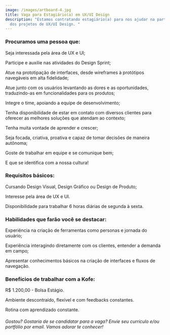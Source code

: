 ```yaml
---
image: /images/artboard-4.jpg
title: Vaga para Estagiário(a) em UX/UI Design
description: "Estamos contratando estagiário(a) para nos ajudar na parte prática
  dos projetos de UX/UI Design. "
---
```

### **Procuramos uma pessoa que:**

Seja interessada pela área de UX e UI;

Participe e auxilie nas atividades do Design Sprint;

Atue na prototipação de interfaces, desde wireframes à protótipos navegáveis em alta fidelidade;

Atue junto com os usuários levantando as dores e as oportunidades, traduzindo-as em funcionalidades para os produtos;

Integre o time, apoiando a equipe de desenvolvimento;

Tenha disponibilidade de estar em contato com diversos clientes para oferecer as melhores soluções que atendam ao contexto;

Tenha muita vontade de aprender e crescer;

Seja focada, criativa, proativa e capaz de tomar decisões de maneira autônoma;

Goste de trabalhar em equipe e se comunique bem;

E que se identifica com a nossa cultura!

### **Requisitos básicos:**

Cursando Design Visual, Design Gráfico ou Design de Produto;

Interesse pela área de UX e UI.

Disponibilidade para trabalhar 6 horas diárias de segunda à sexta.

### **Habilidades que farão você se destacar:**

Experiência na criação de ferramentas como personas e jornada do usuário;

Experiência interagindo diretamente com os clientes, entender a demanda em campo;

Apresentar conhecimentos básicos na criação de interfaces e fluxos de navegação.

### **Benefícios de trabalhar com a Kofe:**

R$ 1.200,00 - Bolsa Estágio.

Ambiente descontraído, flexível e com feedbacks constantes.

Rotina com aprendizado constante.

###### Gostou? Gostaria de se candidatar para a vaga? Envie seu currículo e/ou portfólio por email. Vamos adorar te conhecer!